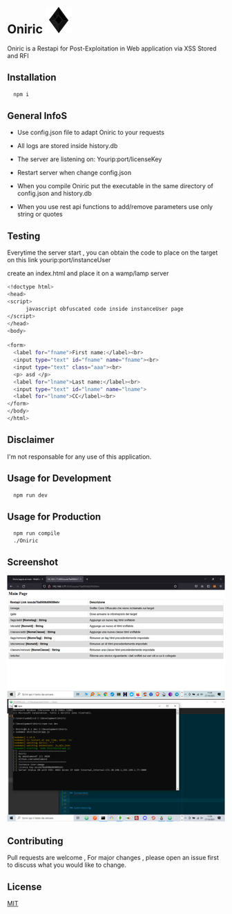 # Oniric ![logo](https://github.com/WebDiamond/Oniric/blob/main/logo.png)

Oniric is a Restapi for Post-Exploitation in Web application
via XSS Stored and RFI

## Installation

```bash
  npm i
```
## General InfoS

* Use config.json file to adapt Oniric to your requests
* All logs are stored inside history.db
* The server are listening on: Yourip:port/licenseKey
* Restart server when change config.json
* When you compile Oniric put the executable in the same directory of
  config.json and history.db

* When you use rest api functions to add/remove parameters use only string or quotes

## Testing

Everytime the server start , you can obtain the code to place
on the target on this link yourip:port/instanceUser

create an index.html and place it on a wamp/lamp server

```bash
<!doctype html>
<head>
<script>
      javascript obfuscated code inside instanceUser page
</script>
</head>
<body>

<form>
  <label for="fname">First name:</label><br>
  <input type="text" id="fname" name="fname"><br>
  <input type="text" class="aaa"><br>
  <p> asd </p>
  <label for="lname">Last name:</label><br>
  <input type="text" id="lname" name="lname">
  <label for="lname">CC</label><br>
</form>
</body>
</html>
```

## Disclaimer

I'm not responsable for any use of this application.

## Usage for Development
```bash
  npm run dev
```
## Usage for Production
```bash
  npm run compile
  ./Oniric
```


## Screenshot

![Screenshot 1](https://github.com/WebDiamond/Oniric/blob/main/proof.png)
![Screenshot 2](https://github.com/WebDiamond/Oniric/blob/main/proof2.png)

## Contributing

Pull requests are welcome , For major changes , please open an issue
first to discuss what you would like to change.


## License
[MIT](https://choosealicense.com/licenses/mit/)
